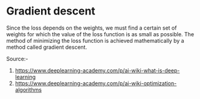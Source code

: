 # Gradient descent
Since the loss depends on the weights, we must find a certain set of weights for which the value of the loss function is as small as possible. The method of minimizing the loss function is achieved mathematically by a method called gradient descent.



Source:-
1. https://www.deeplearning-academy.com/p/ai-wiki-what-is-deep-learning
2. https://www.deeplearning-academy.com/p/ai-wiki-optimization-algorithms